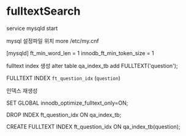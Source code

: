 # fulltextSearch


service mysqld start


mysql  설정파일 위치 
more /etc/my.cnf



[mysqld]
ft_min_word_len = 1
innodb_ft_min_token_size = 1


fulltext index  생성
alter table qa_index_tb  add FULLTEXT('question');


FULLTEXT INDEX `ft_question_idx` (`question`)


인덱스 재생성

SET GLOBAL innodb_optimize_fulltext_only=ON;

DROP INDEX ft_question_idx ON qa_index_tb;

CREATE FULLTEXT INDEX ft_question_idx ON qa_index_tb(question);
